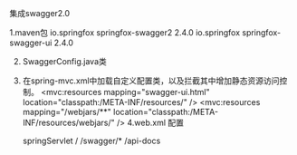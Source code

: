 集成swagger2.0

1.maven包
<dependency>
			<groupId>io.springfox</groupId>
			<artifactId>springfox-swagger2</artifactId>
			<version>2.4.0</version>
		</dependency>
		<dependency>
			<groupId>io.springfox</groupId>
			<artifactId>springfox-swagger-ui</artifactId>
			<version>2.4.0</version>
		</dependency>
		
		
2.  SwaggerConfig.java类

3. 在spring-mvc.xml中加载自定义配置类，以及拦截其中增加静态资源访问控制。
	<bean class="com.wapwag.woss.common.config.SwaggerConfig" />
	<mvc:resources mapping="swagger-ui.html" location="classpath:/META-INF/resources/" />
	<mvc:resources mapping="/webjars/**" location="classpath:/META-INF/resources/webjars/" />
4.web.xml 配置

	<servlet-mapping>
		<servlet-name>springServlet</servlet-name>
		<url-pattern>/</url-pattern>
		<url-pattern>/swagger/*</url-pattern>
		<url-pattern>/api-docs</url-pattern>
	</servlet-mapping>

	